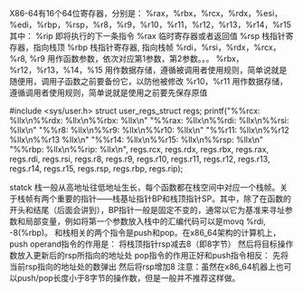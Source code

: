 X86-64有16个64位寄存器，分别是：
%rax，%rbx，%rcx，%rdx，%esi，%edi，%rbp，%rsp，%r8，%r9，%r10，%r11，%r12，%r13，%r14，%r15
其中：
%rip  即将执行的下一条指令
%rax  临时寄存器或者返回值
%rsp  栈指针寄存器，指向栈顶
%rbp  栈指针寄存器, 指向栈帧
%rdi，%rsi，%rdx，%rcx，%r8, %r9 用作函数参数，依次对应第1参数，第2参数。。。
%rbx，%r12，%r13，%14，%15 用作数据存储，遵循被调用者使用规则，简单说就是随便用，调用子函数之前要备份它，以防他被修改
%r10，%r11 用作数据存储，遵循调用者使用规则，简单说就是使用之前要先保存原值

#include <sys/user.h>
struct user_regs_struct regs;
printf("%%rcx: %llx\n%%rdx: %llx\n%%rbx: %llx\n"
                                "%%rax: %llx\n%%rdi: %llx\n%%rsi: %llx\n"
                                "%%r8:  %llx\n%%r9:  %llx\n%%r10: %llx\n"
                                "%%r11: %llx\n%%r12  %llx\n%%r13  %llx\n"
                                "%%r14: %llx\n%%r15: %llx\n%%rsp: %llx\n"
                                "%%rbp: %llx\n%%rip: %llx\n",
                                regs.rcx, regs.rdx, regs.rbx,
                                regs.rax, regs.rdi, regs.rsi,
                                regs.r8,  regs.r9,  regs.r10,
                                regs.r11, regs.r12, regs.r13,
                                regs.r14, regs.r15, regs.rsp, 
                                regs.rbp, regs.rip);

statck
栈一般从高地址往低地址生长，每个函数都在栈空间中对应一个栈帧。关于栈帧有两个重要的指针——栈基址指针BP和栈顶指针SP。其中，除了在函数的开头和结尾（后面会讲到），BP指针一般是固定不变的，通常以它为基准来寻址参数和局部变量，例如将第一个参数放入栈中的汇编代码可以是movq %rdi, -8(%rbp)。
和栈相关的两个指令是push和pop。在x86_64架构的计算机上，push operand指令的作用是：
将栈顶指针rsp减去8（即8字节）
然后将目标操作数放入更新后的rsp所指向的地址处
pop指令的作用正好和push指令相反：
先将当前rsp指向的地址处的数弹出
然后将rsp增加8
注意：虽然在x86_64机器上也可以push/pop长度小于8字节的操作数，但是一般并不推荐这样做。
